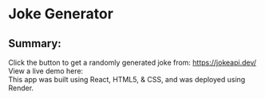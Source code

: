 # Joke Generator
## Summary:
Click the button to get a randomly generated joke from: <a>https://jokeapi.dev/</a> <br>
View a live demo here: </br>
This app was built using React, HTML5, & CSS, and was deployed using Render.

